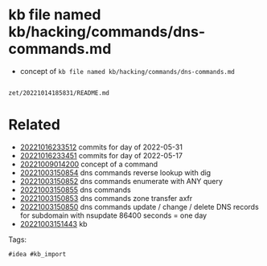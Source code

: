 # kb file named kb/hacking/commands/dns-commands.md

- concept of `kb file named kb/hacking/commands/dns-commands.md`

```
```

` zet/20221014185831/README.md `

# Related

- [20221016233512](/zet/20221016233512/README.md) commits for day of 2022-05-31
- [20221016233451](/zet/20221016233451/README.md) commits for day of 2022-05-17
- [20221009014200](/zet/20221009014200/README.md) concept of a command
- [20221003150854](/zet/20221003150854/README.md) dns commands reverse lookup with dig
- [20221003150852](/zet/20221003150852/README.md) dns commands enumerate with ANY query
- [20221003150855](/zet/20221003150855/README.md) dns commands
- [20221003150853](/zet/20221003150853/README.md) dns commands zone transfer axfr
- [20221003150850](/zet/20221003150850/README.md) dns commands update / change / delete DNS records for subdomain with nsupdate 86400 seconds = one day
- [20221003151443](/zet/20221003151443/README.md) kb

Tags:

    #idea #kb_import
